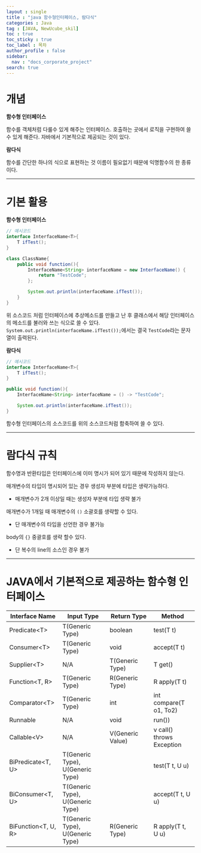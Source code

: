 ```yaml
---
layout : single
title : "java 함수형인터페이스, 람다식"
categories : Java
tag : [JAVA, NewUcube_skil]
toc : true
toc_sticky : true
toc_label : 목차
author_profile : false
sidebar:
  nav : "docs_corporate_project"
search: true
---
```

# 개념

**함수형 인터페이스**

함수를 객체처럼 다룰수 있게 해주는 인터페이스. 호출하는 곳에서 로직을 구현하여 쓸 수 있게 해준다. 자바에서 기본적으로 제공되는 것이 있다.

**람다식**

함수를 간단한 하나의 식으로 표현하는 것 이름이 필요없기 때문에 익명함수의 한 종류이다.

---

# 기본 활용

**함수형 인터페이스**

```java
// 예시코드
interface InterfaceName<T>{
    T ifTest();
}

class ClassName{
    public void function(){
        InterfaceName<String> interfaceName = new InterfaceName() {
            return "TestCode";
        };

        System.out.println(interfaceName.ifTest());
    }
}
```

위 소스코드 처럼 인터페이스에 추상메소드를 만들고 난 후 클래스에서 해당 인터페이스의 메소드를 불러와 쓰는 식으로 쓸 수 있다. `System.out.println(interfaceName.ifTest());`에서는 결국 `TestCode`라는 문자열이 출력된다.

**람다식**

```java
// 예시코드
interface InterfaceName<T>{
    T ifTest();
}

public void function(){
    InterfaceName<String> interfaceName = () -> "TestCode";

    System.out.println(interfaceName.ifTest());
}
```

함수형 인터페이스의 소스코드를 위의 소스코드처럼 함축하여 쓸 수 있다.

---

# 람다식 규칙

함수명과 반환타입은 인터페이스에 이미 명시가 되어 있기 때문에 작성하지 않는다.

매개변수의 타입이 명시되어 있는 경우 생성자 부분에 타입은 생략가능하다.

- 매개변수가 2개 이상일 때는 생성자 부분에 타입 생략 불가

매개변수가 1개일 때 매개변수의 `()` 소괄호를 생략할 수 있다.

- 단 매개변수의 타입을 선언한 경우 불가능

body의  `{}` 중괄호를 생략 할수 있다.

- 단 복수의 line의 소스인 경우 불가

---

# JAVA에서 기본적으로 제공하는 함수형 인터페이스

| Interface Name       | Input Type                       | Return Type     | Method                    |
| -------------------- | -------------------------------- | ---------------- | ------------------------- |
| Predicate\<T>        | T(Generic Type)                  | boolean          | test(T t)                 |
| Consumer\<T>         | T(Generic Type)                  | void             | accept(T t)               |
| Supplier\<T>         | N/A                              | T(Generic Type)  | T get()                   |
| Function\<T, R>      | T(Generic Type)                  | R(Generic Type)  | R apply(T t)              |
| Comparator\<T>       | T(Generic Type)                  | int              | int compare(T o1, To2)    |
| Runnable             | N/A                              | void             | run())                    |
| Callable\<V>         | N/A                              | V(Generic Value) | v call() throws Exception |
| BiPredicate\<T, U>   | T(Generic Type), U(Generic Type) |                  | test(T t, U u)            |
| BiConsumer\<T, U>    | T(Generic Type), U(Generic Type) |                  | accept(T t, U u)          |
| BiFunction\<T, U, R> | T(Generic Type), U(Generic Type) | R(Generic Type)  | R apply(T t, U u)         |

